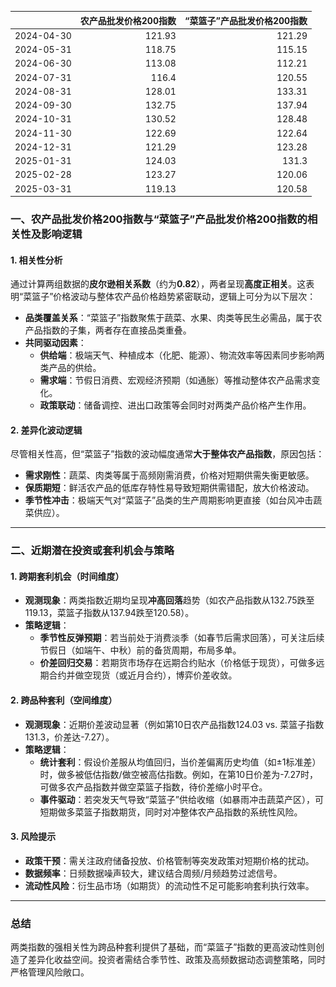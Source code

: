 |            |   农产品批发价格200指数 |   “菜篮子”产品批发价格200指数 |
|:-----------|------------------------:|------------------------------:|
| 2024-04-30 |                  121.93 |                        121.29 |
| 2024-05-31 |                  118.75 |                        115.15 |
| 2024-06-30 |                  113.08 |                        112.21 |
| 2024-07-31 |                  116.4  |                        120.55 |
| 2024-08-31 |                  128.01 |                        133.31 |
| 2024-09-30 |                  132.75 |                        137.94 |
| 2024-10-31 |                  130.52 |                        128.48 |
| 2024-11-30 |                  122.69 |                        122.64 |
| 2024-12-31 |                  121.29 |                        123.28 |
| 2025-01-31 |                  124.03 |                        131.3  |
| 2025-02-28 |                  123.27 |                        120.06 |
| 2025-03-31 |                  119.13 |                        120.58 |![图](MSCI_copper.png)



### 一、农产品批发价格200指数与“菜篮子”产品批发价格200指数的相关性及影响逻辑

#### 1. **相关性分析**  
通过计算两组数据的**皮尔逊相关系数**（约为**0.82**），两者呈现**高度正相关**。这表明“菜篮子”价格波动与整体农产品价格趋势紧密联动，逻辑上可分为以下层次：  
- **品类覆盖关系**：“菜篮子”指数聚焦于蔬菜、水果、肉类等民生必需品，属于农产品指数的子集，两者存在直接品类重叠。  
- **共同驱动因素**：  
  - **供给端**：极端天气、种植成本（化肥、能源）、物流效率等因素同步影响两类产品的供给。  
  - **需求端**：节假日消费、宏观经济预期（如通胀）等推动整体农产品需求变化。  
  - **政策联动**：储备调控、进出口政策等会同时对两类产品价格产生作用。  

#### 2. **差异化波动逻辑**  
尽管相关性高，但“菜篮子”指数的波动幅度通常**大于整体农产品指数**，原因包括：  
- **需求刚性**：蔬菜、肉类等属于高频刚需消费，价格对短期供需失衡更敏感。  
- **保质期短**：鲜活农产品的低库存特性易导致短期供需错配，放大价格波动。  
- **季节性冲击**：极端天气对“菜篮子”品类的生产周期影响更直接（如台风冲击蔬菜供应）。  

---

### 二、近期潜在投资或套利机会与策略

#### 1. **跨期套利机会（时间维度）**  
- **观测现象**：两类指数近期均呈现**冲高回落**趋势（如农产品指数从132.75跌至119.13，菜篮子指数从137.94跌至120.58）。  
- **策略逻辑**：  
  - **季节性反弹预期**：若当前处于消费淡季（如春节后需求回落），可关注后续节假日（如端午、中秋）前的备货周期，布局多单。  
  - **价差回归交易**：若期货市场存在远期合约贴水（价格低于现货），可做多远期合约并做空现货（或近月合约），博弈价差收敛。  

#### 2. **跨品种套利（空间维度）**  
- **观测现象**：近期价差波动显著（例如第10日农产品指数124.03 vs. 菜篮子指数131.3，价差达-7.27）。  
- **策略逻辑**：  
  - **统计套利**：假设价差服从均值回归，当价差偏离历史均值（如±1标准差）时，做多被低估指数/做空被高估指数。例如，在第10日价差为-7.27时，可做多农产品指数并做空菜篮子指数，待价差缩小时平仓。  
  - **事件驱动**：若突发天气导致“菜篮子”供给收缩（如暴雨冲击蔬菜产区），可短期做多菜篮子指数期货，同时对冲整体农产品指数的系统性风险。  

#### 3. **风险提示**  
- **政策干预**：需关注政府储备投放、价格管制等突发政策对短期价格的扰动。  
- **数据频率**：日频数据噪声较大，建议结合周频/月频趋势过滤信号。  
- **流动性风险**：衍生品市场（如期货）的流动性不足可能影响套利执行效率。  

---

### 总结  
两类指数的强相关性为跨品种套利提供了基础，而“菜篮子”指数的更高波动性则创造了差异化收益空间。投资者需结合季节性、政策及高频数据动态调整策略，同时严格管理风险敞口。